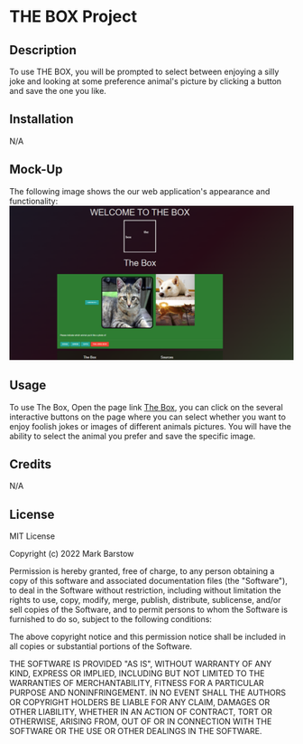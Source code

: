 # THE BOX Project

## Description

To use THE BOX, you will be prompted to select between enjoying a silly joke and looking at some preference animal's picture by clicking a button and save the one you like.

## Installation

N/A

## Mock-Up

The following image shows the our web application's appearance and functionality:
![The silly and funny box](./assets/image/The%20Box.png)


## Usage

To use The Box, Open the page link [The Box](https://marchetype.github.io/group-project-1/), you can click on the several interactive buttons on the page where you can select whether you want to enjoy foolish jokes or images of different animals pictures. You will have the ability to select the animal you prefer and save the specific image.

## Credits

N/A

## License

MIT License

Copyright (c) 2022 Mark Barstow

Permission is hereby granted, free of charge, to any person obtaining a copy
of this software and associated documentation files (the "Software"), to deal
in the Software without restriction, including without limitation the rights
to use, copy, modify, merge, publish, distribute, sublicense, and/or sell
copies of the Software, and to permit persons to whom the Software is
furnished to do so, subject to the following conditions:

The above copyright notice and this permission notice shall be included in all
copies or substantial portions of the Software.

THE SOFTWARE IS PROVIDED "AS IS", WITHOUT WARRANTY OF ANY KIND, EXPRESS OR
IMPLIED, INCLUDING BUT NOT LIMITED TO THE WARRANTIES OF MERCHANTABILITY,
FITNESS FOR A PARTICULAR PURPOSE AND NONINFRINGEMENT. IN NO EVENT SHALL THE
AUTHORS OR COPYRIGHT HOLDERS BE LIABLE FOR ANY CLAIM, DAMAGES OR OTHER
LIABILITY, WHETHER IN AN ACTION OF CONTRACT, TORT OR OTHERWISE, ARISING FROM,
OUT OF OR IN CONNECTION WITH THE SOFTWARE OR THE USE OR OTHER DEALINGS IN THE
SOFTWARE.